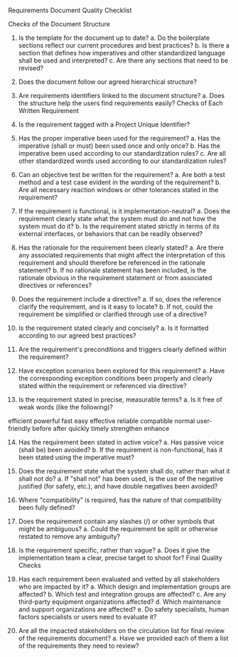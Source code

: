 Requirements Document Quality Checklist

Checks of the Document Structure
1.	Is the template for the document up to date?
a.	Do the boilerplate sections reflect our current procedures and best practices?
b.	Is there a section that defines how imperatives and 
other standardized language shall be used and interpreted?
c.	Are there any sections that need to be revised?

2.	Does the document follow our agreed hierarchical structure?

3.	Are requirements identifiers linked to the document structure?
a.	Does the structure help the users find requirements easily?
Checks of Each Written Requirement
4.	Is the requirement tagged with a Project Unique Identifier?

5.	Has the proper imperative been used for the requirement?
a.	Has the imperative (shall or must) been used once and only once?
b.	Has the imperative been used according to our standardization rules?
c.	Are all other standardized words used according to our standardization rules?

6.	Can an objective test be written for the requirement?
a.	Are both a test method and a test case evident in the wording of the requirement?
b.	Are all necessary reaction windows or other tolerances stated in the requirement?

7.	If the requirement is functional, is it implementation-neutral?
a.	Does the requirement clearly state what the system must do 
and not how the system must do it?
b.	Is the requirement stated strictly in terms of its external interfaces,
or behaviors that can be readily observed?

8.	Has the rationale for the requirement been clearly stated?
a.	Are there any associated requirements that might affect the interpretation of this requirement and should therefore be referenced in the rationale statement?
b.	If no rationale statement has been included, is the rationale obvious in the requirement statement or from associated directives or references?

9.	Does the requirement include a directive?
a.	If so, does the reference clarify the requirement, and is it easy to locate?
b.	If not, could the requirement be simplified or clarified through use of a directive?
 
10.	Is the requirement stated clearly and concisely?
a.	Is it formatted according to our agreed best practices?

11.	Are the requirement's preconditions and triggers clearly defined within the requirement?

12.	Have exception scenarios been explored for this requirement?
a.	Have the corresponding exception conditions been properly and 
clearly stated within the requirement or referenced via directive?

13.	Is the requirement stated in precise, measurable terms?
a.	Is it free of weak words (like the following)?
 
efficient
powerful
fast
easy
effective
reliable
compatible
normal
user-friendly
before
after
quickly
timely
strengthen
enhance
 

14.	Has the requirement been stated in active voice?
a.	Has passive voice (shall be) been avoided?
b.	If the requirement is non-functional, has it been stated using the imperative must?

15.	Does the requirement state what the system shall do, rather than what it shall not do?
a.	If "shall not" has been used, is the use of the negative justified (for safety, etc.),
and have double negatives been avoided?

16.	Where "compatibility" is required, has the nature of that compatibility been fully defined?

17.	Does the requirement contain any slashes (/) or other symbols that might be ambiguous?
a.	Could the requirement be split or otherwise restated to remove any ambiguity?

18.	Is the requirement specific, rather than vague?
a.	Does it give the implementation team a clear, precise target to shoot for?
Final Quality Checks
19.	Has each requirement been evaluated and vetted by all stakeholders who are impacted by it?
a.	Which design and implementation groups are affected?
b.	Which test and integration groups are affected?
c.	Are any third-party equipment organizations affected?
d.	Which maintenance and support organizations are affected?
e.	Do safety specialists, human factors specialists or users need to evaluate it?

20.	Are all the impacted stakeholders on the circulation list for 
final review of the requirements document?
a.	Have we provided each of them a list of the requirements they need to review?

